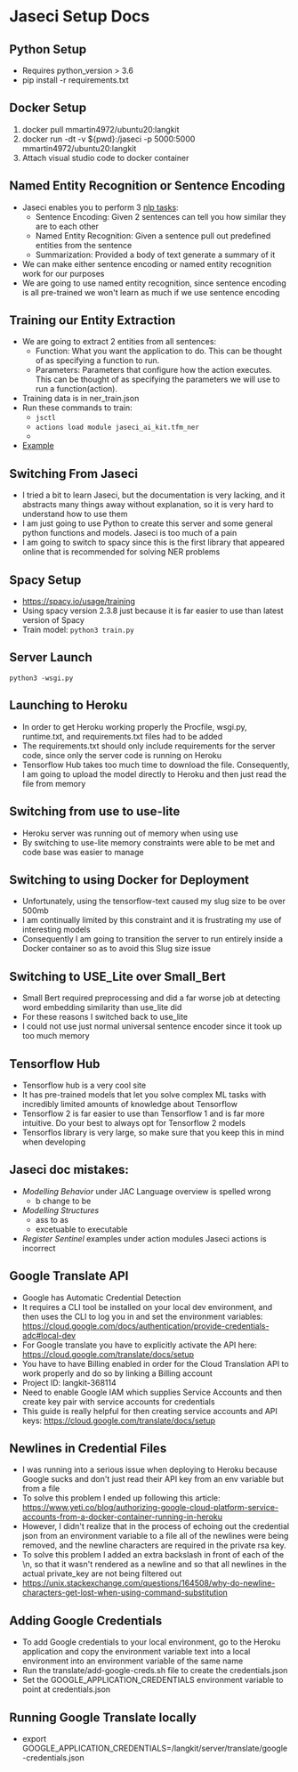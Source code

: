 # Jaseci Setup Docs

## Python Setup
- Requires python_version > 3.6
- pip install -r requirements.txt

## Docker Setup
1. docker pull mmartin4972/ubuntu20:langkit
2. docker run -dt -v ${pwd}:/jaseci -p 5000:5000 mmartin4972/ubuntu20:langkit
3. Attach visual studio code to docker container

## Named Entity Recognition or Sentence Encoding
- Jaseci enables you to perform 3 [nlp tasks](https://github.com/Jaseci-Labs/jaseci/blob/main/jaseci_ai_kit/README.md):
    - Sentence Encoding: Given 2 sentences can tell you how similar they are to each other
    - Named Entity Recognition: Given a sentence pull out predefined entities from the sentence
    - Summarization: Provided a body of text generate a summary of it
- We can make either sentence encoding or named entity recognition work for our purposes
- We are going to use named entity recognition, since sentence encoding is all pre-trained we won't learn as much if we use sentence encoding

## Training our Entity Extraction
- We are going to extract 2 entities from all sentences:
    - Function: What you want the application to do. This can be thought of as specifying a function to run.
    - Parameters: Parameters that configure how the action executes. This can be thought of as specifying the parameters we will use to run a function(action).
- Training data is in ner_train.json
- Run these commands to train:
    - ```jsctl```
    - ```actions load module jaseci_ai_kit.tfm_ner```
    - 
- [Example](https://github.com/Jaseci-Labs/jaseci/blob/main/examples/CanoniCAI/CCAI_codelab.md#train-an-entity-extraction-model)

## Switching From Jaseci
- I tried a bit to learn Jaseci, but the documentation is very lacking, and it abstracts many things away without explanation, so it is very hard to understand how to use them
- I am just going to use Python to create this server and some general python functions and models. Jaseci is too much of a pain
- I am going to switch to spacy since this is the first library that appeared online that is recommended for solving NER problems

## Spacy Setup
- https://spacy.io/usage/training
- Using spacy version 2.3.8 just because it is far easier to use than latest version of Spacy
- Train model: ```python3 train.py```

## Server Launch
```python3 -wsgi.py```

## Launching to Heroku
- In order to get Heroku working properly the Procfile, wsgi.py, runtime.txt, and requirements.txt files had to be added
- The requirements.txt should only include requirements for the server code, since only the server code is running on Heroku
- Tensorflow Hub takes too much time to download the file. Consequently, I am going to upload the model directly to Heroku and then just read the file from memory

## Switching from use to use-lite
- Heroku server was running out of memory when using use
- By switching to use-lite memory constraints were able to be met and code base was easier to manage

## Switching to using Docker for Deployment
- Unfortunately, using the tensorflow-text caused my slug size to be over 500mb
- I am continually limited by this constraint and it is frustrating my use of interesting models
- Consequently I am going to transition the server to run entirely inside a Docker container so as to avoid this Slug size issue

## Switching to USE_Lite over Small_Bert
- Small Bert required preprocessing and did a far worse job at detecting word embedding similarity than use_lite did
- For these reasons I switched back to use_lite
- I could not use just normal universal sentence encoder since it took up too much memory

## Tensorflow Hub
- Tensorflow hub is a very cool site
- It has pre-trained models that let you solve complex ML tasks with incredibly limited amounts of knowledge about Tensorflow
- Tensorflow 2 is far easier to use than Tensorflow 1 and is far more intuitive. Do your best to always opt for Tensorflow 2 models
- Tensorflos library is very large, so make sure that you keep this in mind when developing

## Jaseci doc mistakes:
- *Modelling Behavior* under JAC Language overview is spelled wrong
    - b change to be
- *Modelling Structures*
    - ass to as
    - excetuable to executable
- *Register Sentinel* examples under action modules Jaseci actions is incorrect

## Google Translate API
- Google has Automatic Credential Detection
- It requires a CLI tool be installed on your local dev environment, and then uses the CLI to log you in and set the environment variables: https://cloud.google.com/docs/authentication/provide-credentials-adc#local-dev
- For Google translate you have to explicitly activate the API here: https://cloud.google.com/translate/docs/setup
- You have to have Billing enabled in order for the Cloud Translation API to work properly and do so by linking a Billing account
- Project ID: langkit-368114
- Need to enable Google IAM which supplies Service Accounts and then create key pair with service accounts for credentials
- This guide is really helpful for then creating service accounts and API keys: https://cloud.google.com/translate/docs/setup

## Newlines in Credential Files
- I was running into a serious issue when deploying to Heroku because Google sucks and don't just read their API key from an env variable but from a file
- To solve this problem I ended up following this article: https://www.yeti.co/blog/authorizing-google-cloud-platform-service-accounts-from-a-docker-container-running-in-heroku
- However, I didn't realize that in the process of echoing out the credential json from an environment variable to a file all of the newlines were being removed, and the newline characters are required in the private rsa key.
- To solve this problem I added an extra backslash in front of each of the \n, so that it wasn't rendered as a newline and so that all newlines in the actual private_key are not being filtered out
- https://unix.stackexchange.com/questions/164508/why-do-newline-characters-get-lost-when-using-command-substitution

## Adding Google Credentials
- To add Google credentials to your local environment, go to the Heroku application and copy the environment variable text into a local environment into an environment variable of the same name
- Run the translate/add-google-creds.sh file to create the credentials.json
- Set the GOOGLE_APPLICATION_CREDENTIALS environment variable to point at credentials.json

## Running Google Translate locally
- export GOOGLE_APPLICATION_CREDENTIALS=/langkit/server/translate/google-credentials.json


